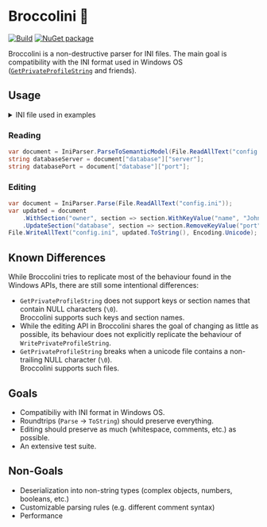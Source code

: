 # Broccolini 🥦

[![Build](https://github.com/bash/broccolini/workflows/Build/badge.svg)](https://github.com/bash/broccolini/actions?query=workflow%3ABuild)
[![NuGet package](https://buildstats.info/nuget/Broccolini)](https://www.nuget.org/packages/Broccolini)

Broccolini is a non-destructive parser for INI files.
The main goal is compatibility with the INI format used in Windows OS ([`GetPrivateProfileString`] and friends).

## Usage

<details>
<summary>INI file used in examples</summary>

```ini
[database]
server = 192.0.2.62
port = 1234
```

</details>

### Reading
```cs
var document = IniParser.ParseToSemanticModel(File.ReadAllText("config.ini"));
string databaseServer = document["database"]["server"];
string databasePort = document["database"]["port"];
```

### Editing
```cs
var document = IniParser.Parse(File.ReadAllText("config.ini"));
var updated = document
    .WithSection("owner", section => section.WithKeyValue("name", "John Doe"))
    .UpdateSection("database", section => section.RemoveKeyValue("port"));
File.WriteAllText("config.ini", updated.ToString(), Encoding.Unicode);
```

## Known Differences
While Broccolini tries to replicate most of the behaviour found in the Windows APIs,
there are still some intentional differences:

* `GetPrivateProfileString` does not support keys or section names that contain NULL characters (`\0`). \
   Broccolini supports such keys and section names.
* While the editing API in Broccolini shares the goal of changing as little as possible, its behaviour
  does not explicitly replicate the behaviour of `WritePrivateProfileString`.
* `GetPrivateProfileString` breaks when a unicode file contains a non-trailing NULL character (`\0`). \
   Broccolini supports such files.

## Goals
* Compatibiliy with INI format in Windows OS.
* Roundtrips (`Parse` -> `ToString`) should preserve everything.
* Editing should preserve as much (whitespace, comments, etc.) as possible.
* An extensive test suite.

## Non-Goals
* Deserialization into non-string types (complex objects, numbers, booleans, etc.)
* Customizable parsing rules (e.g. different comment syntax)
* Performance


[`GetPrivateProfileString`]: https://docs.microsoft.com/en-us/windows/win32/api/winbase/nf-winbase-getprivateprofilestring
